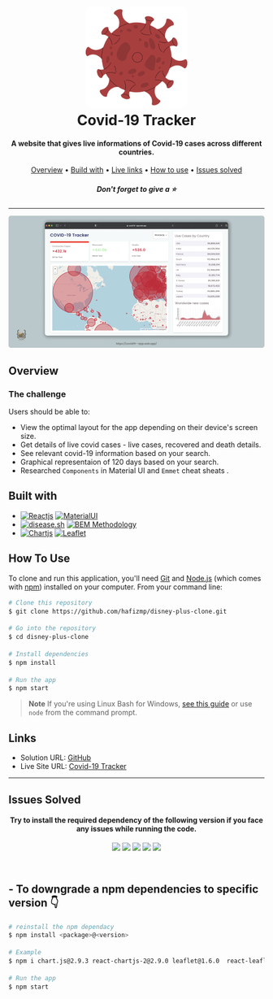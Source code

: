 <h1 align="center">
  <br>
  <a href="http://www.amitmerchant.com/electron-markdownify"><img src="public/logo512.png" alt="Covid-19 Tracker" width="200" style="border-radius:10px"></a>
  <br>
  Covid-19 Tracker
  <br>
</h1>

<h4 align="center">A website that gives live informations of Covid-19 cases across different countries.</h4>

<p align="center">
  <a href="#overview">Overview</a> •
  <a href="#built-with">Build with</a> •
  <a href="#links">Live links</a> •
  <a href="#how-to-use">How to use</a> •
  <a href="#issues-solved">Issues solved</a>
</p>

<h5 align="center">Don't forget to give a ⭐️ </h5>

<hr>

![screenshot](public/preview.png)

## Overview

### The challenge

Users should be able to:

- View the optimal layout for the app depending on their device's screen size.
- Get details of live covid cases - live cases, recovered and death details.
- See relevant covid-19 information based on your search.
- Graphical representaion of 120 days based on your search.
- Researched `Components` in Material UI and `Emmet` cheat sheats .

## Built with

- [![Reactjs][reactjs]][reactjs-url] [![MaterialUI][materialui]][materialui-url] 
- [![disease.sh][disease.sh]][disease.sh-url] [![BEM Methodology][bem methodology]][bem methodology-url]
- [![Chartjs][chartjs]][chartjs-url] [![Leaflet][leaflet]][leaflet-url]

## How To Use

To clone and run this application, you'll need [Git](https://git-scm.com) and [Node.js](https://nodejs.org/en/download/) (which comes with [npm](http://npmjs.com)) installed on your computer. From your command line:

```bash
# Clone this repository
$ git clone https://github.com/hafizmp/disney-plus-clone.git

# Go into the repository
$ cd disney-plus-clone

# Install dependencies
$ npm install

# Run the app
$ npm start
```

> **Note**
> If you're using Linux Bash for Windows, [see this guide](https://www.howtogeek.com/261575/how-to-run-graphical-linux-desktop-applications-from-windows-10s-bash-shell/) or use `node` from the command prompt.

## Links

- Solution URL: [GitHub](https://github.com/hafizmp/DevFinder)
- Live Site URL: [Covid-19 Tracker](https://devfinderx.netlify.app/)

<hr>

## Issues Solved

<h4 align="center">Try to install the required dependency of the following version if you face any issues while running the code.</h4>
<p align="center">
<img src="https://img.shields.io/badge/react--leaflet-v2.7.0-3CCF4E"> <img src="https://img.shields.io/badge/react--chartjs--2-v2.9.0-3CCF4E"> <img src="https://img.shields.io/badge/chart.js-v2.9.3-3CCF4E"> <img src="https://img.shields.io/badge/leaflet-v1.6.0-3CCF4E"> <img src="https://img.shields.io/badge/numeral-v2.0.6-3CCF4E">
</p>
<br>

## - To downgrade a npm dependencies to specific version 👇

```bash
# reinstall the npm dependacy
$ npm install <package>@<version>

# Example
$ npm i chart.js@2.9.3 react-chartjs-2@2.9.0 leaflet@1.6.0  react-leaflet@1.6.0 numeral@2.0.6

# Run the app
$ npm start

```

[reactjs]: https://img.shields.io/badge/REACT%20JS-000000?style=for-the-badge&logo=REACT&logoColor=61DBFB
[reactjs-url]: https://reactjs.org/
[materialui]: https://img.shields.io/badge/Material%20UI-293462?style=for-the-badge&logo=mui&logoColor=E7F6F2
[materialui-url]: https://mui.com/
[leaflet]: https://img.shields.io/badge/Leaflet.js-A2B5BB?style=for-the-badge&logo=leaflet&logoColor=2B7A0B
[leaflet-url]: https://leafletjs.com/
[chartjs]: https://img.shields.io/badge/Chart.js-FFFFFF?style=for-the-badge&logo=chart.js&logoColor=ff787c
[chartjs-url]: https://www.chartjs.org/
[bem methodology]: https://img.shields.io/badge/BEM%20Methodology-062433?style=for-the-badge&logo=BEM&logoColor=16a1e6
[bem methodology-url]: https://api.github.com/
[disease.sh]: https://img.shields.io/badge/disease.sh%20API%20-FF8FB1?style=for-the-badge&logo=&logoColor=61DBFB
[disease.sh-url]: https://disease.sh/docs/
